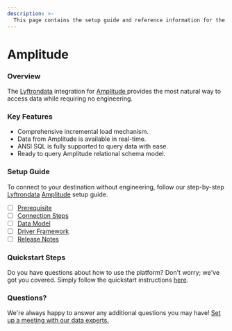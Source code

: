 ```yaml
---
description: >-
  This page contains the setup guide and reference information for the Amplitude source connector.
---
```


# Amplitude

### Overview

The [Lyftrondata](https://www.lyftrondata.com/) integration for [Amplitude](https://www.lyftrondata.com/integration/amplitude/)[ ](https://www.lyftrondata.com/integration/amplitude/)provides the most natural way to access data while requiring no engineering.

### Key Features

* Comprehensive incremental load mechanism.
* Data from Amplitude is available in real-time.&#x20;
* ANSI SQL is fully supported to query data with ease.
* Ready to query Amplitude relational schema model.

### Setup Guide

To connect to your destination without engineering, follow our step-by-step [Lyftrondata](https://www.lyftrondata.com/)  [Amplitude](https://www.lyftrondata.com/integration/amplitude/) setup guide.

* [ ] [Prerequisite](../../marketing-analytics/amplitude/prerequisite.md)
* [ ] [Connection Steps](../../marketing-analytics/amplitude/connection-steps.md)
* [ ] [Data Model](../../marketing-analytics/amplitude/data-model/)
* [ ] [Driver Framework](../../marketing-analytics/amplitude/driver-framework/)
* [ ] [Release Notes](../../marketing-analytics/amplitude/release-notes.md)

### Quickstart Steps

Do you have questions about how to use the platform? Don't worry; we've got you covered. Simply follow the quickstart instructions [here](../../../quickstart-steps.md).

### Questions? <a href="#questions" id="questions"></a>

We're always happy to answer any additional questions you may have! [Set up a meeting with our data experts.](https://www.lyftrondata.com/book-a-meeting/)

